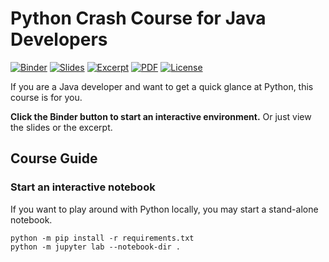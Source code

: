 # Python Crash Course for Java Developers

[![Binder](https://mybinder.org/badge_logo.svg?style=flat-square)](https://mybinder.org/v2/gh/blu3r4y/python-for-java-developers/update-2021?labpath=snippets%2Fpython%2Fm02_jupyter_introduction.ipynb)
[![Slides](https://img.shields.io/website?label=slides&logo=github&up_message=click&url=https%3A%2F%2Fblu3r4y.github.io%2Fpython-for-java-developers%2F)](https://blu3r4y.github.io/python-for-java-developers/)
[![Excerpt](https://img.shields.io/website?label=excerpt&logo=github&up_message=click&url=https%3A%2F%2Fblu3r4y.github.io%2Fpython-for-java-developers%2Fexcerpt.html)](https://blu3r4y.github.io/python-for-java-developers/excerpt.html)
[![PDF](https://img.shields.io/website?label=pdf&logo=adobeacrobatreader&up_message=click&url=https%3A%2F%2Fblu3r4y.github.io%2Fpython-for-java-developers%2F%3Fprint-pdf)](https://blu3r4y.github.io/python-for-java-developers/?print-pdf)
[![License](https://img.shields.io/badge/license-CC%20BY--NC--SA%204.0-yellow)](http://creativecommons.org/licenses/by-nc-sa/4.0/)

If you are a Java developer and want to get a quick glance at Python, this course is for you.

**Click the Binder button to start an interactive environment.** Or just view the slides or the excerpt.

## Course Guide

### Start an interactive notebook

If you want to play around with Python locally, you may start a stand-alone notebook.

    python -m pip install -r requirements.txt
    python -m jupyter lab --notebook-dir .
